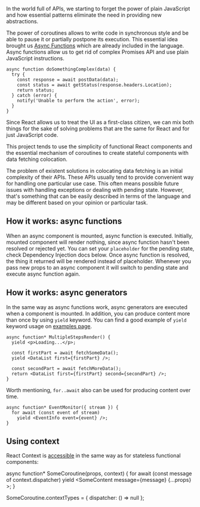 In the world full of APIs, we starting to forget the power of plain JavaScript and how essential patterns eliminate the need in providing new abstractions.

The power of coroutines allows to write code in synchronous style and be able to pause it or partially postpone its execution. This essential idea brought us [Async Functions](https://github.com/tc39/ecmascript-asyncawait) which are already included in the language. Async functions allow us to get rid of complex Promises API and use plain JavaScript instructions.

    async function doSomethingComplex(data) {
      try {
        const response = await postData(data);
        const status = await getStatus(response.headers.Location);
        return status;
      } catch (error) {
        notify('Unable to perform the action', error);
      }
    }

Since React allows us to treat the UI as a first-class citizen, we can mix both things for the sake of solving problems that are the same for React and for just JavaScript code.

This project tends to use the simplicity of functional React components and the essential mechanism of coroutines to create stateful components with data fetching colocation.

The problem of existent solutions in colocating data fetching is an initial complexity of their APIs. These APIs usually tend to provide convenient way for handling one particular use case. This often means possible future issues with handling exceptions or dealing with pending state. However, that's something that can be easily described in terms of the language and may be different based on your opinion or particular task.

## How it works: async functions

When an async component is mounted, async function is executed. Initially, mounted component will render nothing, since async function hasn't been resolved or rejected yet. You can set your `placeholder` for the pending state, check Dependency Injection docs below. Once async function is resolved, the thing it returned will be rendered instead of placeholder. Whenever you pass new props to an async component it will switch to pending state and execute async function again.

## How it works: async generators

In the same way as async functions work, async generators are executed when a component is mounted. In addition, you can produce content more than once by using `yield` keyword. You can find a good example of `yield` keyword usage on [examples page](/Examples.html).

    async function* MultipleStepsRender() {
      yield <p>Loading...</p>;

      const firstPart = await fetchSomeData();
      yield <DataList first={firstPart} />;

      const secondPart = await fetchMoreData();
      return <DataList first={firstPart} second={secondPart} />;
    }

Worth mentioning, `for..await` also can be used for producing content over time.

    async function* EventMonitor({ stream }) {
      for await (const event of stream)
        yield <EventInfo event={event} />;
    }

## Using context

React Context is [accessible](https://facebook.github.io/react/docs/context.html#referencing-context-in-stateless-functional-components) in the same way as for stateless functional components:

   async function* SomeCoroutine(props, context) {
     for await (const message of context.dispatcher)
       yield <SomeContent message={message} {...props} >;
   }

   SomeCoroutine.contextTypes = {
     dispatcher: () => null
   };
